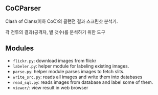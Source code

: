 CoCParser
---------

Clash of Clans(이하 CoC)의 클랜전 결과 스크린샷 분석기.

각 전투의 결과(공격자, 별 갯수)를 분석하기 위한 도구

## Modules

* `flickr.py`: download images from flickr
* `labeler.py`: helper module for labeling existing images.
* `parse.py`: helper module parses images to fetch slits.
* `write_src.py`: reads all images and write them into databases
* `read_sql.py`: reads images from database and label some of them.
* `viewer/`: view result in web browser
